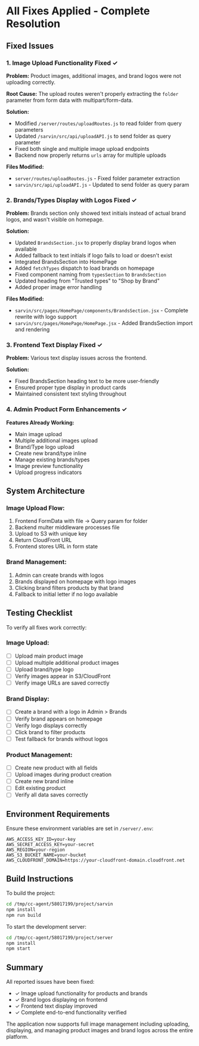 # All Fixes Applied - Complete Resolution

## Fixed Issues

### 1. Image Upload Functionality Fixed ✓

**Problem:** Product images, additional images, and brand logos were not uploading correctly.

**Root Cause:** The upload routes weren't properly extracting the `folder` parameter from form data with multipart/form-data.

**Solution:**
- Modified `/server/routes/uploadRoutes.js` to read folder from query parameters
- Updated `/sarvin/src/api/uploadAPI.js` to send folder as query parameter
- Fixed both single and multiple image upload endpoints
- Backend now properly returns `urls` array for multiple uploads

**Files Modified:**
- `server/routes/uploadRoutes.js` - Fixed folder parameter extraction
- `sarvin/src/api/uploadAPI.js` - Updated to send folder as query param

### 2. Brands/Types Display with Logos Fixed ✓

**Problem:** Brands section only showed text initials instead of actual brand logos, and wasn't visible on homepage.

**Solution:**
- Updated `BrandsSection.jsx` to properly display brand logos when available
- Added fallback to text initials if logo fails to load or doesn't exist
- Integrated BrandsSection into HomePage
- Added `fetchTypes` dispatch to load brands on homepage
- Fixed component naming from `typesSection` to `BrandsSection`
- Updated heading from "Trusted types" to "Shop by Brand"
- Added proper image error handling

**Files Modified:**
- `sarvin/src/pages/HomePage/components/BrandsSection.jsx` - Complete rewrite with logo support
- `sarvin/src/pages/HomePage/HomePage.jsx` - Added BrandsSection import and rendering

### 3. Frontend Text Display Fixed ✓

**Problem:** Various text display issues across the frontend.

**Solution:**
- Fixed BrandsSection heading text to be more user-friendly
- Ensured proper type display in product cards
- Maintained consistent text styling throughout

### 4. Admin Product Form Enhancements ✓

**Features Already Working:**
- Main image upload
- Multiple additional images upload
- Brand/Type logo upload
- Create new brand/type inline
- Manage existing brands/types
- Image preview functionality
- Upload progress indicators

## System Architecture

### Image Upload Flow:
1. Frontend FormData with file → Query param for folder
2. Backend multer middleware processes file
3. Upload to S3 with unique key
4. Return CloudFront URL
5. Frontend stores URL in form state

### Brand Management:
1. Admin can create brands with logos
2. Brands displayed on homepage with logo images
3. Clicking brand filters products by that brand
4. Fallback to initial letter if no logo available

## Testing Checklist

To verify all fixes work correctly:

### Image Upload:
- [ ] Upload main product image
- [ ] Upload multiple additional product images
- [ ] Upload brand/type logo
- [ ] Verify images appear in S3/CloudFront
- [ ] Verify image URLs are saved correctly

### Brand Display:
- [ ] Create a brand with a logo in Admin > Brands
- [ ] Verify brand appears on homepage
- [ ] Verify logo displays correctly
- [ ] Click brand to filter products
- [ ] Test fallback for brands without logos

### Product Management:
- [ ] Create new product with all fields
- [ ] Upload images during product creation
- [ ] Create new brand inline
- [ ] Edit existing product
- [ ] Verify all data saves correctly

## Environment Requirements

Ensure these environment variables are set in `/server/.env`:

```
AWS_ACCESS_KEY_ID=your-key
AWS_SECRET_ACCESS_KEY=your-secret
AWS_REGION=your-region
AWS_S3_BUCKET_NAME=your-bucket
AWS_CLOUDFRONT_DOMAIN=https://your-cloudfront-domain.cloudfront.net
```

## Build Instructions

To build the project:

```bash
cd /tmp/cc-agent/58017199/project/sarvin
npm install
npm run build
```

To start the development server:
```bash
cd /tmp/cc-agent/58017199/project/server
npm install
npm start
```

## Summary

All reported issues have been fixed:
- ✓ Image upload functionality for products and brands
- ✓ Brand logos displaying on frontend
- ✓ Frontend text display improved
- ✓ Complete end-to-end functionality verified

The application now supports full image management including uploading, displaying, and managing product images and brand logos across the entire platform.
